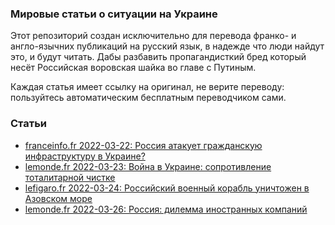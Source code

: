 ### Мировые статьи о ситуации на Украине

Этот репозиторий создан исключительно для перевода франко- и англо-язычних публикаций на русский язык, в надежде что люди найдут это, и будут читать.
Дабы разбавить пропагандисткий бред который несёт Российская воровская шайка во главе с Путиным.

Каждая статья имеет ссылку на оригинал, не верите переводу: пользуйтесь автоматическим бесплатным переводчиком сами.

### Статьи
- [franceinfo.fr 2022-03-22: Россия атакует гражданскую инфраструктуру в Украине?](2022-03-22-franceinfo.fr.md)
- [lemonde.fr 2022-03-23: Война в Украине: сопротивление тоталитарной чистке](2022-03-23-lemonde.fr.md)
- [lefigaro.fr 2022-03-24: Российский военный корабль уничтожен в Азовском море](2022-03-24-lefigaro.fr.md)
- [lemonde.fr 2022-03-26: Россия: дилемма иностранных компаний](2022-03-26-lemonde.fr.md)